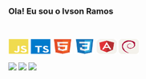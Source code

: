 ###  Ola! Eu sou o Ivson Ramos

 ##
  
  
<div style="display: inline_block"><br>
  <img align="center" alt="Ivson-Js" height="30" width="40" src="https://raw.githubusercontent.com/devicons/devicon/master/icons/javascript/javascript-plain.svg">
  <img align="center" alt="Ivson-Ts" height="30" width="40" src="https://raw.githubusercontent.com/devicons/devicon/master/icons/typescript/typescript-plain.svg">
  <img align="center" alt="Ivson-HTML" height="30" width="40" src="https://raw.githubusercontent.com/devicons/devicon/master/icons/html5/html5-original.svg">
  <img align="center" alt="Ivson-CSS" height="30" width="40" src="https://raw.githubusercontent.com/devicons/devicon/master/icons/css3/css3-original.svg">
  <img align="center" alt="Ivson-ANGULAR" height="30" width="40" src="https://github.com/tandpfun/skill-icons/blob/main/icons/Angular-Light.svg">
  <img align="center" alt="Ivson-DEBIAN" height="30" width="40" src="https://github.com/tandpfun/skill-icons/blob/main/icons/Debian-Light.svg">
  
  </div>
  <br>
  
  <div>
   <a href="https://instagram.com/ivson_ramos" target="_blank"><img src="https://img.shields.io/badge/-Instagram-%23E4405F?style=for-the-badge&logo=instagram&logoColor=white" target="_blank"></a>
   <a href = "mailto:ivson.ramos@gmail.com"><img src="https://img.shields.io/badge/-Gmail-%23333?style=for-the-badge&logo=gmail&logoColor=white" target="_blank"></a>
   <a href="https://www.linkedin.com/in/ivson-ramos/" target="_blank"><img src="https://img.shields.io/badge/-LinkedIn-%230077B5?style=for-the-badge&logo=linkedin&logoColor=white" target="_blank"></a>
   </divi>
